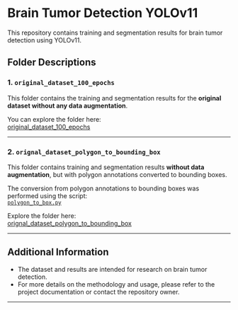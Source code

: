 # Brain Tumor Detection YOLOv11

This repository contains training and segmentation results for brain tumor detection using YOLOv11.

## Folder Descriptions

### 1. `original_dataset_100_epochs`
This folder contains the training and segmentation results for the **original dataset without any data augmentation**.

You can explore the folder here:  
[original_dataset_100_epochs](https://github.com/osamaaslam86004/brain_tumor_detection_yolo11n.pt_sam2/tree/main/original_dataset_100_epochs)

---

### 2. `orignal_dataset_polygon_to_bounding_box`
This folder contains training and segmentation results **without data augmentation**, but with polygon annotations converted to bounding boxes.

The conversion from polygon annotations to bounding boxes was performed using the script:  
[`polygon_to_box.py`](https://github.com/osamaaslam86004/brain_tumor_detection_yolo11n.pt_sam2/blob/main/orignal_dataset_polygon_to_bounding_box/polygon_to_box.py)

Explore the folder here:  
[orignal_dataset_polygon_to_bounding_box](https://github.com/osamaaslam86004/brain_tumor_detection_yolo11n.pt_sam2/tree/main/orignal_dataset_polygon_to_bounding_box)

---

## Additional Information

- The dataset and results are intended for research on brain tumor detection.
- For more details on the methodology and usage, please refer to the project documentation or contact the repository owner.

---


